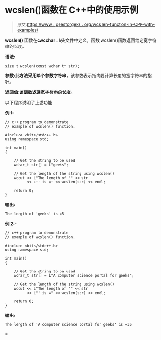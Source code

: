 # wcslen()函数在 C++中的使用示例

> 原文:[https://www . geesforgeks . org/wcs len-function-in-CPP-with-examples/](https://www.geeksforgeeks.org/wcslen-function-in-cpp-with-examples/)

**wcslen()** 函数在**cwcchar . h**头文件中定义。函数 wcslen()函数返回给定宽字符串的长度。

**语法:**

```
size_t wcslen(const wchar_t* str);
```

**参数:**此方法采用单个参数**字符串**，该参数表示指向要计算长度的宽字符串的指针。

**返回值:**该函数返回宽字符串的**长度**。

以下程序说明了上述功能

**例 1:-**

```
// c++ program to demonstrate
// example of wcslen() function.

#include <bits/stdc++.h>
using namespace std;

int main()
{

    // Get the string to be used
    wchar_t str[] = L"geeks";

    // Get the length of the string using wcslen()
    wcout << L"The length of '" << str
          << L"' is =" << wcslen(str) << endl;

    return 0;
}
```

**输出:**

```
The length of 'geeks' is =5

```

**例 2:-**

```
// c++ program to demonstrate
// example of wcslen() function.

#include <bits/stdc++.h>
using namespace std;

int main()
{

    // Get the string to be used
    wchar_t str[] = L"A computer science portal for geeks";

    // Get the length of the string using wcslen()
    wcout << L"The length of '" << str
          << L"' is =" << wcslen(str) << endl;

    return 0;
}
```

**输出:**

```
The length of 'A computer science portal for geeks' is =35

```

=